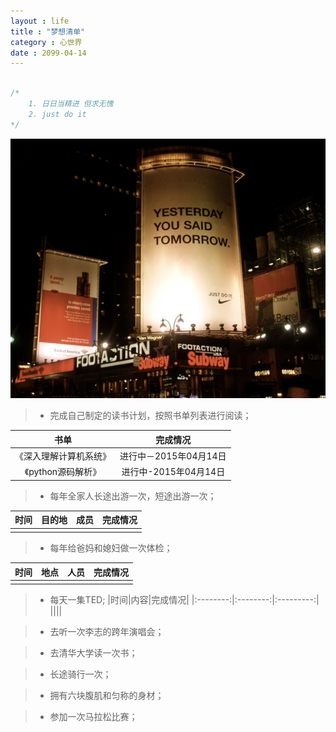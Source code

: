 ```yaml
---
layout : life
title : "梦想清单"
category : 心世界
date : 2099-04-14
---
```


```c++

/*
	1. 日日当精进 但求无愧
	2. just do it
*/

```

![拖延症晚期](/res/img/blog/imagesBed/2015-04-0501.jpg)

<!-- more -->

> * 完成自己制定的读书计划，按照书单列表进行阅读；

|书单|完成情况|
|:------:|:------:|
|《深入理解计算机系统》|进行中－2015年04月14日|
|《python源码解析》|进行中-2015年04月14日|

> * 每年全家人长途出游一次，短途出游一次；

|时间|目的地|成员|完成情况|
|:------:|:------:|:------:|:------:|
|||||

> * 每年给爸妈和媳妇做一次体检；

|时间|地点|人员|完成情况|
|:------:|:------:|:------:|:------:|
|||||

> * 每天一集TED;
|时间|内容|完成情况|
|:--------:|:--------:|:---------:|
||||

> * 去听一次李志的跨年演唱会；

> * 去清华大学读一次书；

> * 长途骑行一次；

> * 拥有六块腹肌和匀称的身材；

> * 参加一次马拉松比赛；

